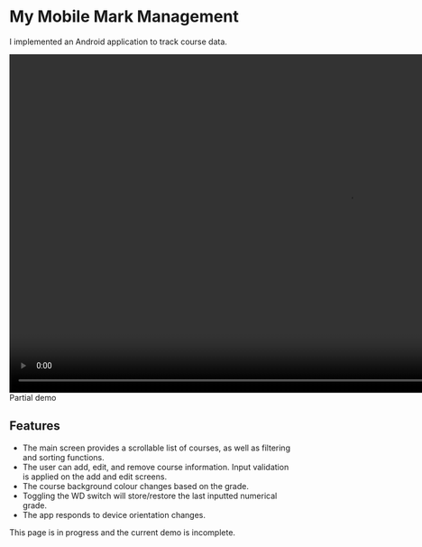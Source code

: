 # My Mobile Mark Management

I implemented an Android application to track course data. 

<video width="1200" autoplay muted>
  <source src="/demos/docs/assets/test-app.mp4" type="video/mp4" />
</video>
Partial demo

## Features
- The main screen provides a scrollable list of courses, as well as filtering and sorting functions.
- The user can add, edit, and remove course information. Input validation is applied on the add and edit screens.
- The course background colour changes based on the grade.
- Toggling the WD switch will store/restore the last inputted numerical grade.
- The app responds to device orientation changes.

This page is in progress and the current demo is incomplete.
